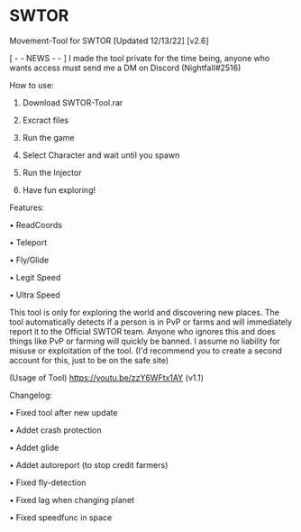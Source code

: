 # SWTOR
Movement-Tool for SWTOR
[Updated 12/13/22]
[v2.6]


[ - - NEWS - - ]
I made the tool private for the time being, 
anyone who wants access must send me a DM on Discord (NightfaII#2516)


How to use:

1. Download SWTOR-Tool.rar

2. Excract files

3. Run the game

4. Select Character and wait until you spawn

4. Run the Injector

5. Have fun exploring!


Features:


• ReadCoords

• Teleport

• Fly/Glide

• Legit Speed

• Ultra Speed


This tool is only for exploring the world and discovering new places. 
The tool automatically detects if a person is in PvP or farms and will immediately report it to the Official SWTOR team.
Anyone who ignores this and does things like PvP or farming will quickly be banned. 
I assume no liability for misuse or exploitation of the tool. 
(I'd recommend you to create a second account for this, just to be on the safe site)

(Usage of Tool)
https://youtu.be/zzY6WFtx1AY (v1.1)


Changelog:

• Fixed tool after new update

• Addet crash protection

• Addet glide

• Addet autoreport (to stop credit farmers)

• Fixed fly-detection

• Fixed lag when changing planet

• Fixed speedfunc in space
